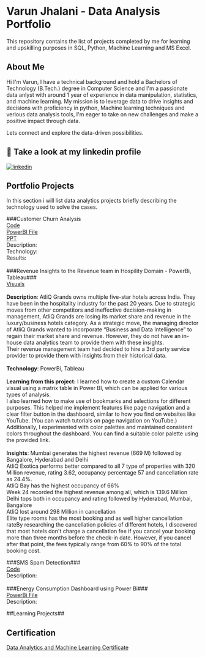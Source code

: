 
# Varun Jhalani - Data Analysis Portfolio

This repository contains the list of projects completed by me for learning and upskilling purposes in SQL, Python, Machine Learning and MS Excel.
## About Me
Hi I'm Varun, I have a technical background and hold a Bachelors of Technology (B.Tech.) degree in Computer Science and I'm a passionate data anlyst with around 1 year of experience in data manipulation, statistics, and machine learning. My mission is to leverage data to drive insights and decisions with proficiency in python, Machine learning techniques and verious data analysis tools, I'm eager to take on new challenges and make a positive impact through data.

Lets connect and explore the data-driven possibilities.
## 🔗 Take a look at my linkedin profile

[![linkedin](https://img.shields.io/badge/linkedin-0A66C2?style=for-the-badge&logo=linkedin&logoColor=white)](https://www.linkedin.com/in/varunjhalani/)

## Portfolio Projects
In this section i will list data analytics projects briefly describing the technology used to solve the cases.

###Customer Churn Analysis<br/>
   [Code](https://github.com/vjhalani/My-Data-Analyst-Portfolio/blob/main/Telecom_Customer_Churn.ipynb)<br/>
   [PowerBI File](https://github.com/vjhalani/My-Data-Analyst-Portfolio/blob/main/telco_powerbi.pbix)<br/>
   [PPT](https://github.com/vjhalani/My-Data-Analyst-Portfolio/blob/main/Telecom%20Customer%20Churn%20Prediction%20Using%20Machine%20Learning.pptx)<br/>
   Description:<br/>
   Technology:<br/>
   Results: <br/>
<br/>
###Revenue Insights to the Revenue team in Hospility Domain - PowerBi, Tableau###</br>
[Visuals](https://github.com/vjhalani/My-Data-Analyst-Portfolio/blob/main/Telecom_Customer_Churn.ipynb)<br/>
<br/>
   **Description**: AtliQ Grands owns multiple five-star hotels across India. They have been in the hospitality industry for the past 20 years. Due to strategic moves from other 
   competitors and ineffective decision-making in management, AtliQ Grands are losing its market share and revenue in the luxury/business hotels category. As a strategic move, the 
   managing director of AtliQ Grands wanted to incorporate “Business and Data Intelligence” to regain their market share and revenue. However, they do not have an in-house data 
   analytics team to provide them with these insights.</br>
   Their revenue management team had decided to hire a 3rd party service provider to provide them with insights from their historical data.<br/>
   <br/>
   **Technology**: PowerBi, Tableau<br/>
   <br/>
   **Learning from this project:** I learned how to create a custom Calendar visual using a matrix table in Power BI, which can be applied for various types of analysis.</br>
                                 I also learned how to make use of bookmarks and selections for different purposes. This helped me implement features like page navigation and a clear                                    filter button in the dashboard, similar to how you find on websites like YouTube. (You can watch tutorials on page navigation on YouTube.)</br>
                                 Additionally, I experimented with color palettes and maintained consistent colors throughout the dashboard. You can find a suitable color palette using                                  the provided link.<br/>
  <br/>
   **Insights**:   Mumbai generates the highest revenue (669 M) followed by Bangalore, Hyderabad and Delhi</br>
               AtliQ Exotica performs better compared to all 7 type of properties with 320 Million revenue, rating 3.62, occupancy percentage 57 and cancellation rate as 24.4%.</br>
               AtliQ Bay has the highest occupancy of 66%</br>
               Week 24 recorded the highest revenue among all, which is 139.6 Million</br>
               Delhi tops both in occupancy and rating followed by Hyderabad, Mumbai, Bangalore</br>
               AtliQ lost around 298 Million in cancellation</br>
               Elite type rooms has the most booking and as well higher cancellation rateBy researching the cancellation policies of different hotels, I discovered that most hotels                    don't charge a cancellation fee if you cancel your booking more than three months before the check-in date. However, if you cancel after that point, the fees typically                  range from 60% to 90% of the total booking cost.</br>


###SMS Spam Detection###<br/>
    [Code]() <br/>
    Description:<br/>
<br/>
###Energy Consumption Dashboard using Power Bi###<br/>
    [PowerBi File]() <br/>
    Description: <br/>

##Learning Projects##



## Certification

[Data Analytics and Machine Learning Certificate](https://github.com/vjhalani/My-Data-Analyst-Portfolio/blob/main/DataAnalytics_Certificate.pdf)
